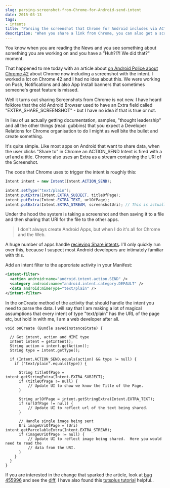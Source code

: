 ```yaml
---
slug: parsing-screenshot-from-Chrome-for-Android-send-intent
date: 2015-03-13
tags:
- intents
title: "Parsing the screenshot that Chrome for Android includes via ACTION_SEND intent"
description: "When you share a link from Chrome, you can also get a screenshot using a couple of Intent Extras"
---
```


You know when you are reading the News and you see something about something you are working on and you have a "Huh?!?! We did that?" moment.

That happened to me today with an article about [on Android Police about Chrome 42](http://www.androidpolice.com/2015/03/13/chrome-v42-automatically-includes-a-screenshot-when-you-share-a-webpage/) about Chrome now including a screenshot with the intent.  I worked a lot on Chrome 42 and I had no idea about this.  We were working on Push, Notifications and also App Install banners that sometimes someone's great feature is missed.

Well it turns out sharing Screenshots from Chrome is not new.  I have heard folklore that the old Android Browser used to have an Extra field called "EXTRA_SHARE_SCREENSHOT" - but I have no idea if that is true or not.

In lieu of us actually getting documentation, samples, "thought leadership" and all the other things (read: gubbins) that you expect a Developer Relations for Chrome organisation to do I might as well bite the bullet and create something.

It's quite simple. Like most apps on Android that want to share data, when the user clicks "Share to" in Chrome an ACTION_SEND Intent is fired with a url and a title. Chrome also uses an Extra as a stream containing the URI of the Screenshot.

The code that Chrome uses to trigger the intent is roughly this:

```Java
Intent intent = new Intent(Intent.ACTION_SEND);

intent.setType("text/plain");
intent.putExtra(Intent.EXTRA_SUBJECT, titleOfPage);
intent.putExtra(Intent.EXTRA_TEXT, urlOfPage);
intent.putExtra(Intent.EXTRA_STREAM, screenshotUri); // This is actually a URI to a file that stores the screenshot
```

Under the hood the system is taking a screenshot and then saving it to a file and then sharing that URI for the file to the other apps.

>  I don't always create Android Apps, but when I do it's all for Chrome and the Web.

A huge number of apps handle [recieving Share intents](http://developer.android.com/training/sharing/receive.html).  I'll only quickly run over this, because I suspect most Android developers are intimately familiar with this.

Add an intent filter to the approriate activity in your Manifest:

```XML
<intent-filter>
  <action android:name="android.intent.action.SEND" />
  <category android:name="android.intent.category.DEFAULT" />
  <data android:mimeType="text/plain" />
</intent-filter>
```
In the onCreate method of the activity that should handle the intent you need to parse the data.  I will say that I am making a lot of magical assumptions that every intent of type "text/plain" has the URL of the page etc, but hold in with me, I am a web developer after all.

```
void onCreate (Bundle savedInstanceState) {

  // Get intent, action and MIME type
  Intent intent = getIntent();
  String action = intent.getAction();
  String type = intent.getType();

  if (Intent.ACTION_SEND.equals(action) && type != null) {
    if ("text/plain".equals(type)) {

      String titleOfPage = intent.getStringExtra(Intent.EXTRA_SUBJECT);
      if (titleOfPage != null) {
          // Update UI to show we know the Title of the Page.
      }

      String urlOfPage = intent.getStringExtra(Intent.EXTRA_TEXT);
      if (urlOfPage != null) {
          // Update UI to reflect url of the text being shared.
      }

      // Handle single image being sent
      Uri imageUriOfPage = (Uri) intent.getParcelableExtra(Intent.EXTRA_STREAM);
      if (imageUriOfPage != null) {
          // Update UI to reflect image being shared.  Here you would need to read the
          // data from the URI.
      }
    }
  }
}
```

If you are interested in the change that sparked the article, look at [bug 455996](https://code.google.com/p/chromium/issues/detail?id=455996) and see the [diff](https://codereview.chromium.org/972293003/diff/40001/chrome/android/java/src/org/chromium/chrome/browser/share/ShareHelper.java), I have also found this [tutsplus tutorial](http://code.tutsplus.com/tutorials/android-sdk-receiving-data-from-the-send-intent--mobile-14878) helpful..
